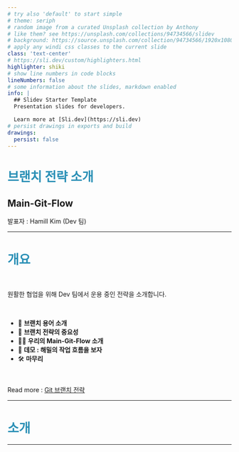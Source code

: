 ```yaml
---
# try also 'default' to start simple
# theme: seriph
# random image from a curated Unsplash collection by Anthony
# like them? see https://unsplash.com/collections/94734566/slidev
# background: https://source.unsplash.com/collection/94734566/1920x1080
# apply any windi css classes to the current slide
class: 'text-center'
# https://sli.dev/custom/highlighters.html
highlighter: shiki
# show line numbers in code blocks
lineNumbers: false
# some information about the slides, markdown enabled
info: |
  ## Slidev Starter Template
  Presentation slides for developers.

  Learn more at [Sli.dev](https://sli.dev)
# persist drawings in exports and build
drawings:
  persist: false
---
```


# 브랜치 전략 소개

## Main-Git-Flow

발표자 : Hamill Kim (Dev 팀)


---

# 개요

<br>

원활한 협업을 위해 Dev 팀에서 운용 중인 전략을 소개합니다.

<br>

- 📝 **브랜치 용어 소개**
- 🎨 **브랜치 전략의 중요성**
- 🧑‍💻 **우리의 Main-Git-Flow 소개**
- 🤹 **데모 : 해밀의 작업 흐름을 보자**
- 🛠 **마무리**

<br>

Read more : [Git 브랜치 전략](https://www.notion.so/ntuple/Git-6c45e9ffb5094f50940f25dfc42eb713)

<style>
h1 {
  background-color: #2B90B6;
  -webkit-background-clip: text;
  -moz-background-clip: text;
  -webkit-text-fill-color: transparent;
  -moz-text-fill-color: transparent;
}
</style>

---

# 소개


---


